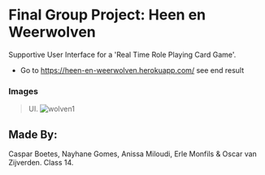 
# Final Group Project: Heen en Weerwolven

Supportive User Interface for a 'Real Time Role Playing Card Game'.

- Go to https://heen-en-weerwolven.herokuapp.com/ see end result

### Images

> UI.
![wolven1](https://user-images.githubusercontent.com/34174855/38492598-bf9c9bca-3bef-11e8-831b-3061139e99f7.png)


## Made By:
Caspar Boetes, Nayhane Gomes, Anissa Miloudi, Erle Monfils & Oscar van Zijverden.
Class 14.
